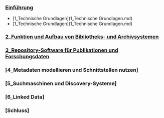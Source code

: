 

### [Einführung](https://github.com/akoezeibrahi/Blog-Bain20-Akoezel/blob/master/Einführung.md)

* [1_Technische Grundlagen](1_Technische Grundlagen.md)
* [1_Technische Grundlagen](1_Technische Grundlagen.md)

### [2_Funktion und Aufbau von Bibliotheks- und Archivsystemen](https://github.com/akoezeibrahi/Blog-Bain20-Akoezel/blob/master/2_Funktion%20und%20Aufbau%20von%20Bibliotheks-%20und%20Archivsystemen.md)

### [3_Repository-Software für Publikationen und Forschungsdaten ](https://github.com/akoezeibrahi/Blog-Bain20-Akoezel/blob/master/3_Repository-Software%20für%20Publikationen%20und%20Forschungsdaten.md)

### [4_Metadaten modellieren und Schnittstellen nutzen]

### [5_Suchmaschinen und Discovery-Systeme]

### [6_Linked Data]

### [Schluss]
